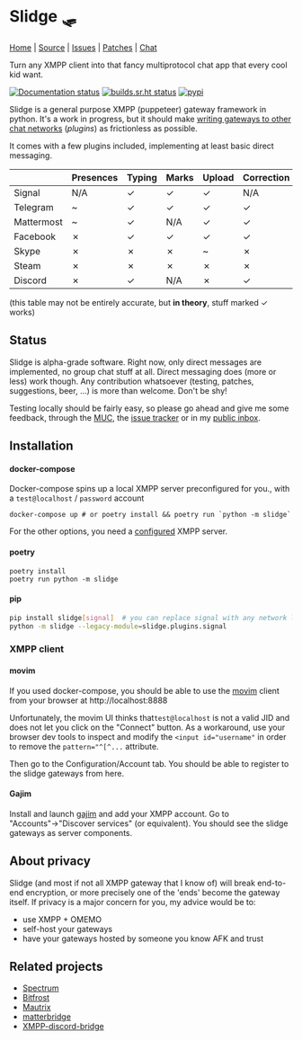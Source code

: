 Slidge 🛷
========

[Home](https://sr.ht/~nicoco/slidge) |
[Source](https://sr.ht/~nicoco/slidge/sources) |
[Issues](https://sr.ht/~nicoco/slidge/trackers) |
[Patches](https://lists.sr.ht/~nicoco/public-inbox) |
[Chat](xmpp:slidge@conference.nicoco.fr?join)

Turn any XMPP client into that fancy multiprotocol chat app that every cool kid want.

[![Documentation status](https://readthedocs.org/projects/slidge/badge/?version=latest)](https://slidge.readthedocs.io/)
[![builds.sr.ht status](https://builds.sr.ht/~nicoco/slidge/commits/master/.build.yml.svg)](https://builds.sr.ht/~nicoco/slidge/commits/master/.build.yml?)
[![pypi](https://badge.fury.io/py/slidge.svg)](https://pypi.org/project/slidge/)

Slidge is a general purpose XMPP (puppeteer) gateway framework in python.
It's a work in progress, but it should make
[writing gateways to other chat networks](https://slidge.readthedocs.io/en/latest/dev/tutorial.html)
(*plugins*) as frictionless as possible.

It comes with a few plugins included, implementing at least basic direct messaging.

|            | Presences | Typing | Marks | Upload | Correction | Reactions | Retractions |
|------------|-----------|--------|-------|--------|------------|-----------|-------------|
| Signal     | N/A       | ✓      | ✓     | ✓      | N/A        | ✓         | ✓           |
| Telegram   | ~         | ✓      | ✓     | ✓      | ✓          | ✓         | ✓           |
| Mattermost | ~         | ✓      | N/A   | ✓      | ✓          | ✓         | ✓           |
| Facebook   | ✗         | ✓      | ✓     | ✓      | ✓          | ✗         | ✗           |
| Skype      | ✗         | ✗      | ✗     | ~      | ✗          | ✗         | ✗           |
| Steam      | ✗         | ✗      | ✗     | ✗      | ✗          | ✗         | ✗           |
| Discord    | ✗         | ✓      | N/A   | ✗      | ✓          | ~         | ✓           |

(this table may not be entirely accurate, but **in theory**, stuff marked ✓ works)


Status
------

Slidge is alpha-grade software.
Right now, only direct messages are implemented, no group chat stuff at all.
Direct messaging does (more or less) work though.
Any contribution whatsoever (testing, patches, suggestions, beer, …) is more than welcome.
Don't be shy!

Testing locally should be fairly easy, so please go ahead and give me some
feedback, through the [MUC](xmpp:slidge@conference.nicoco.fr?join), the
[issue tracker](https://todo.sr.ht/~nicoco/slidge) or in my
[public inbox](https://lists.sr.ht/~nicoco/public-inbox).

Installation
------------

#### docker-compose

Docker-compose spins up a local XMPP server preconfigured for you., with a ``test@localhost`` / ``password``
account

```
docker-compose up # or poetry install && poetry run `python -m slidge`
```

For the other options, you need a
[configured](https://slidge.readthedocs.io/en/latest/admin/general.html#configure-the-xmpp-server)
XMPP server.

#### poetry

```
poetry install
poetry run python -m slidge
```

#### pip

```bash
pip install slidge[signal]  # you can replace signal with any network listed in the table above
python -m slidge --legacy-module=slidge.plugins.signal
```

### XMPP client

#### movim

If you used docker-compose, you should be able to use the [movim](https://movim.eu) client
from your browser at http://localhost:8888

Unfortunately, the movim UI thinks that``test@localhost`` is not a valid JID and does not let you click
on the "Connect" button.
As a workaround, use your browser dev tools to inspect and modify the ``<input id="username"`` in order to
remove the ``pattern="^[^...`` attribute.

Then go to the Configuration/Account tab. You should be able to register to the slidge gateways from here.

#### Gajim

Install and launch [gajim](https://gajim.org) and add your XMPP account.
Go to "Accounts"→"Discover services" (or equivalent).
You should see the slidge gateways as server components.

About privacy
-------------

Slidge (and most if not all XMPP gateway that I know of) will break
end-to-end encryption, or more precisely one of the 'ends' become the
gateway itself. If privacy is a major concern for you, my advice would
be to:

-   use XMPP + OMEMO
-   self-host your gateways
-   have your gateways hosted by someone you know AFK and trust

Related projects
----------------

-   [Spectrum](https://www.spectrum.im/)
-   [Bitfrost](https://github.com/matrix-org/matrix-bifrost)
-   [Mautrix](https://github.com/mautrix)
-   [matterbridge](https://github.com/42wim/matterbridge)
-   [XMPP-discord-bridge](https://git.polynom.me/PapaTutuWawa/xmpp-discord-bridge)
